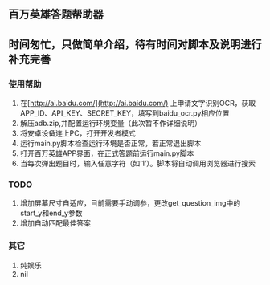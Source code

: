 ## 百万英雄答题帮助器

## 时间匆忙，只做简单介绍，待有时间对脚本及说明进行补充完善

### 使用帮助
1. 在[http://ai.baidu.com/](http://ai.baidu.com/) 上申请文字识别OCR，获取APP_ID、API_KEY、SECRET_KEY，填写到baidu_ocr.py相应位置
2. 解压adb.zip,并配置运行环境变量（此次暂不作详细说明）
3. 将安卓设备连上PC，打开开发者模式
4. 运行main.py脚本检查运行环境是否正常，若正常退出脚本
5. 打开百万英雄APP界面，在正式答题前运行main.py脚本
6. 当每次弹出题目时，输入任意字符（如‘1’）。脚本将自动调用浏览器进行搜索

### TODO
1. 增加屏幕尺寸自适应，目前需要手动调参，更改get_question_img中的start_y和end_y参数
2. 增加自动匹配最佳答案

### 其它
1. 纯娱乐
2. nil